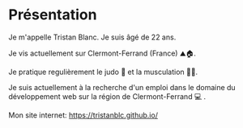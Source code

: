 # Présentation

Je m'appelle Tristan Blanc. Je suis âgé de 22 ans. 

Je vis actuellement sur Clermont-Ferrand (France) ⛰️🏠.

Je pratique regulièrement le judo 🥋 et la musculation 🏋🏻.

Je suis actuellement à la recherche d'un emploi dans le domaine du développement web sur la région de Clermont-Ferrand 💻 .

Mon site internet: https://tristanblc.github.io/
